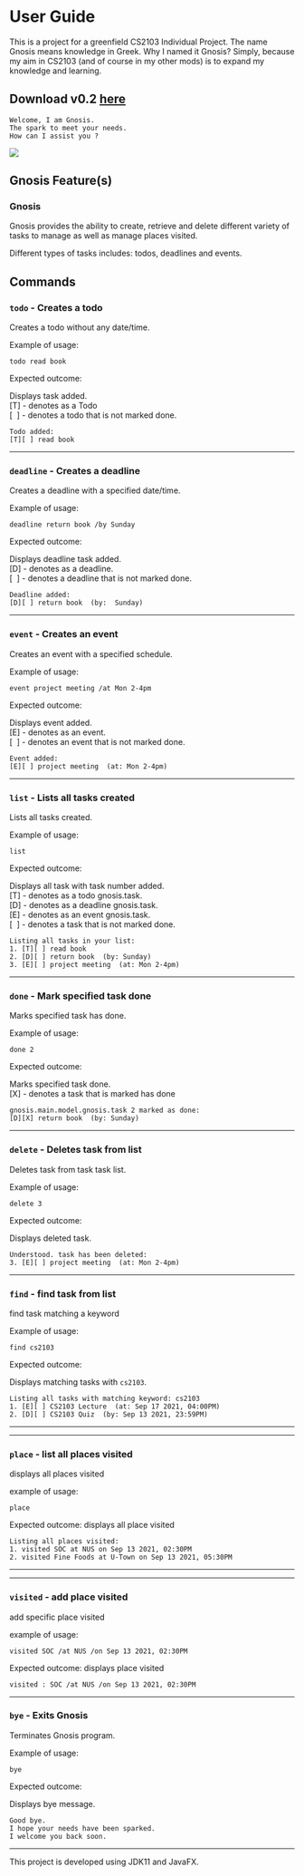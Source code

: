 
# User Guide

This is a project for a greenfield CS2103 Individual Project.
The name Gnosis means knowledge in Greek.
Why I named it Gnosis?
Simply, because my aim in CS2103 (and of course in my other mods) is to expand my knowledge and learning.

## Download v0.2 [here](https://github.com/pss-coder/ip/releases/download/A-Release/Gnosis.jar)

```
Welcome, I am Gnosis.
The spark to meet your needs.
How can I assist you ?
```

![](Ui.png)

## Gnosis Feature(s)

### Gnosis

Gnosis provides the ability to create, retrieve and delete different variety of tasks
to manage as well as manage places visited.
</br>

Different types of tasks includes: todos, deadlines and events.

## Commands

### `todo` - Creates a todo

Creates a todo without any date/time.

Example of usage: 

`todo read book`

Expected outcome:

Displays task added.<br/>
[T] - denotes as a Todo<br/>
[&nbsp;&nbsp;] - denotes a todo that is not marked done.
```
Todo added:
[T][ ] read book
```
***
### `deadline` - Creates a deadline

Creates a deadline with a specified date/time.

Example of usage:

`deadline return book /by Sunday`

Expected outcome:

Displays deadline task added.<br/>
[D] - denotes as a deadline.<br/>
[&nbsp;&nbsp;] - denotes a deadline that is not marked done.
```
Deadline added:
[D][ ] return book  (by:  Sunday)
```
***
### `event` - Creates an event

Creates an event with a specified schedule.

Example of usage:

`event project meeting /at Mon 2-4pm`

Expected outcome:

Displays event added.<br/>
[E] - denotes as an event.<br/>
[&nbsp;&nbsp;] - denotes an event that is not marked done.
```
Event added:
[E][ ] project meeting  (at: Mon 2-4pm)
```
***
### `list` - Lists all tasks created

Lists all tasks created.

Example of usage:

`list`

Expected outcome:

Displays all task with task number added.<br/>
[T] - denotes as a todo gnosis.task.<br/>
[D] - denotes as a deadline gnosis.task.<br/>
[E] - denotes as an event gnosis.task.<br/>
[&nbsp;&nbsp;] - denotes a task that is not marked done.
```
Listing all tasks in your list:
1. [T][ ] read book
2. [D][ ] return book  (by: Sunday)
3. [E][ ] project meeting  (at: Mon 2-4pm)
```
***
### `done` - Mark specified task done

Marks specified task has done.

Example of usage:

`done 2`

Expected outcome:

Marks specified task done.<br/>
[X] - denotes a task that is marked has done<br/>
```
gnosis.main.model.gnosis.task 2 marked as done:
[D][X] return book  (by: Sunday)
```
***
### `delete` - Deletes task from list

Deletes task from task task list.

Example of usage:

`delete 3`

Expected outcome:

Displays deleted task.<br/>
```
Understood. task has been deleted:
3. [E][ ] project meeting  (at: Mon 2-4pm)
```
***
### `find` - find task from list

find task matching a keyword

Example of usage:

`find cs2103`

Expected outcome:

Displays matching tasks with ``cs2103``.<br/>

```
Listing all tasks with matching keyword: cs2103
1. [E][ ] CS2103 Lecture  (at: Sep 17 2021, 04:00PM)
2. [D][ ] CS2103 Quiz  (by: Sep 13 2021, 23:59PM)
```

***
***
### `place` - list all places visited

displays all places visited

example of usage: 

`place`

Expected outcome:
displays all place visited
```
Listing all places visited:
1. visited SOC at NUS on Sep 13 2021, 02:30PM
2. visited Fine Foods at U-Town on Sep 13 2021, 05:30PM
```

***
***
### `visited` - add place visited

add specific place visited

example of usage:

`visited SOC /at NUS /on Sep 13 2021, 02:30PM`

Expected outcome: displays place visited
```
visited : SOC /at NUS /on Sep 13 2021, 02:30PM
```

***
### `bye` - Exits Gnosis

Terminates Gnosis program.

Example of usage:

`bye`

Expected outcome:

Displays bye message.
```
Good bye.
I hope your needs have been sparked.
I welcome you back soon.
```
***
This project is developed using JDK11 and JavaFX.
